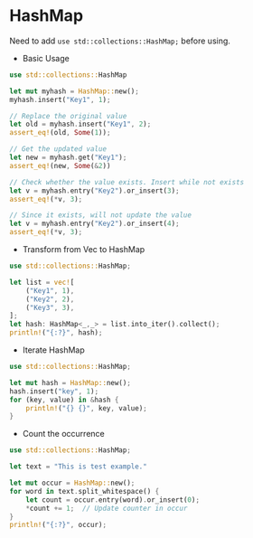# HashMap

Need to add `use std::collections::HashMap;` before using.

* Basic Usage

```rust
use std::collections::HashMap

let mut myhash = HashMap::new();
myhash.insert("Key1", 1);

// Replace the original value
let old = myhash.insert("Key1", 2);
assert_eq!(old, Some(1));

// Get the updated value
let new = myhash.get("Key1");
assert_eq!(new, Some(&2))

// Check whether the value exists. Insert while not exists
let v = myhash.entry("Key2").or_insert(3);
assert_eq!(*v, 3);

// Since it exists, will not update the value
let v = myhash.entry("Key2").or_insert(4);
assert_eq!(*v, 3);
```

* Transform from Vec to HashMap

```rust
use std::collections::HashMap;

let list = vec![
    ("Key1", 1),
    ("Key2", 2),
    ("Key3", 3),
];
let hash: HashMap<_,_> = list.into_iter().collect();
println!("{:?}", hash);
```

* Iterate HashMap

```rust
use std::collections::HashMap;

let mut hash = HashMap::new();
hash.insert("key", 1);
for (key, value) in &hash {
    println!("{} {}", key, value);
}
```

* Count the occurrence

```rust
use std::collections::HashMap;

let text = "This is test example."

let mut occur = HashMap::new();
for word in text.split_whitespace() {
    let count = occur.entry(word).or_insert(0);
    *count += 1;  // Update counter in occur
}
println!("{:?}", occur);
```

